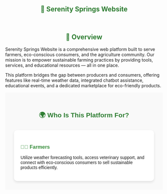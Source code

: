<div align="left">
<h2 style="text-align: center; color: #2e7d32;">🌿 Serenity Springs Website</h2></br>
<h2 style="text-align: center; color: #2e7d32;">🧭 Overview</h2>
Serenity Springs Website is a comprehensive web platform built to serve farmers, eco-conscious consumers, and the agriculture community. Our mission is to empower sustainable farming practices by providing tools, services, and educational resources — all in one place.

This platform bridges the gap between producers and consumers, offering features like real-time weather data, integrated chatbot assistance, educational events, and a dedicated marketplace for eco-friendly products.
<section id="audience" style="padding: 2em; background-color: #f9f9f9; font-family: Arial, sans-serif;">
<h2 style="text-align: center; color: #2e7d32;">🌍 Who Is This Platform For?</h2>
<div style="display: flex; flex-wrap: wrap; justify-content: space-around; gap: 2em; margin-top: 2em;">
 <div style="flex: 1 1 250px; background: white; border-radius: 10px; padding: 1.5em; box-shadow: 0 4px 8px rgba(0,0,0,0.1);">
      <h3 style="color: #388e3c;">👩‍🌾 Farmers</h3>
      <p>
        Utilize weather forecasting tools, access veterinary support, and connect with eco-conscious consumers to sell sustainable products efficiently.
      </p>
    </div>
 </div>
</section>
</div>
